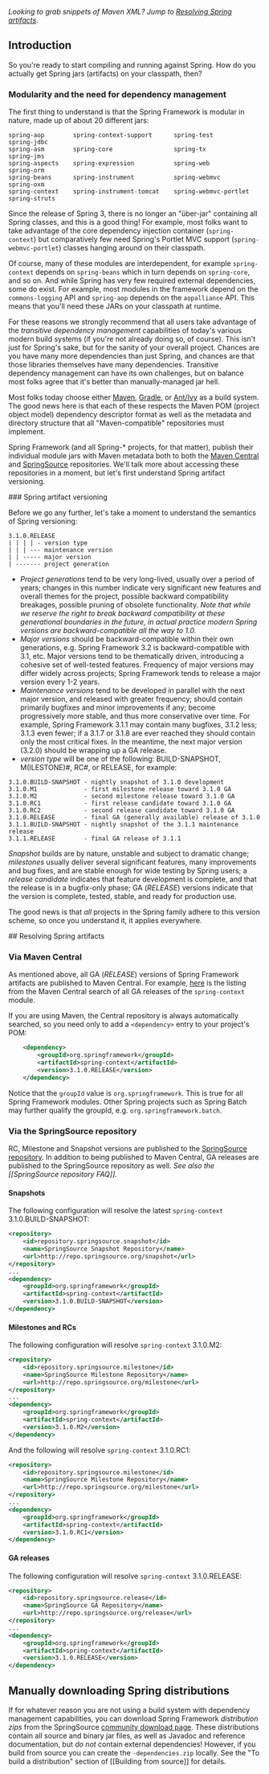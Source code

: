 _Looking to grab snippets of Maven XML? Jump to [Resolving Spring artifacts](#wiki-resolving-spring-artifacts)_.

## Introduction

So you're ready to start compiling and running against Spring. How do you actually get Spring jars (artifacts) on your classpath, then?

### Modularity and the need for dependency management

The first thing to understand is that the Spring Framework is modular in nature, made up of about 20 different jars:

    spring-aop        spring-context-support      spring-test              spring-jdbc
    spring-asm        spring-core                 spring-tx                spring-jms
    spring-aspects    spring-expression           spring-web               spring-orm
    spring-beans      spring-instrument           spring-webmvc            spring-oxm
    spring-context    spring-instrument-tomcat    spring-webmvc-portlet    spring-struts

Since the release of Spring 3, there is no longer an "über-jar" containing all Spring classes, and this is a good thing!  For example, most folks want to take advantage of the core dependency injection container (`spring-context`) but comparatively few need Spring's Portlet MVC support (`spring-webmvc-portlet`) classes hanging around on their classpath.

Of course, many of these modules are interdependent, for example `spring-context` depends on `spring-beans` which in turn depends on `spring-core`, and so on.  And while Spring has very few required external dependencies, some do exist. For example, most modules in the framework depend on the `commons-logging` API and `spring-aop` depends on the `aopalliance` API.  This means that you'll need these JARs on your classpath at runtime.

For these reasons we strongly recommend that all users take advantage of the _transitive dependency management_ capabilities of today's various modern build systems (if you're not already doing so, of course).  This isn't just for Spring's sake, but for the sanity of your overall project. Chances are you have many more dependencies than just Spring, and chances are that those libraries themselves have many dependencies.  Transitive dependency management can have its own challenges, but on balance most folks agree that it's better than manually-managed jar hell.

Most folks today choose either [Maven](http://maven.apache.org), [Gradle](http://gradle.org), or [Ant/Ivy](http://ant.apache.org/ivy) as a build system.  The good news here is that each of these respects the Maven POM (project object model) dependency descriptor format as well as the metadata and directory structure that all "Maven-compatible" repositories must implement.

Spring Framework (and all Spring-* projects, for that matter), publish their individual module jars with Maven metadata both to both the [Maven Central](http://search.maven.org) and [SpringSource](http://repo.springsource.org/) repositories.  We'll talk more about accessing these repositories in a moment, but let's first understand Spring artifact versioning.

<a name="wiki-artifact_versioning"/>
### Spring artifact versioning

Before we go any further, let's take a moment to understand the semantics of Spring versioning:

    3.1.0.RELEASE
    | | | | - version type
    | | | --- maintenance version
    | | ----- major version
    | ------- project generation

* *Project generations* tend to be very long-lived, usually over a period of years; changes in this number indicate very significant new features and overall themes for the project, possible backward compatibility breakages, possible pruning of obsolete functionality.  _Note that while we reserve the right to break backward compatibility at these generational boundaries in the future, in actual practice modern Spring versions are backward-compatible all the way to 1.0._
* *Major versions* should be backward-compatible within their own generations, e.g. Spring Framework 3.2 is backward-compatible with 3.1, etc.  Major versions tend to be thematically driven, introducing a cohesive set of well-tested features. Frequency of major versions may differ widely across projects; Spring Framework tends to release a major version every 1-2 years.
* *Maintenance versions* tend to be developed in parallel with the next major version, and released with greater frequency; should contain primarily bugfixes and minor improvements if any; become progressively more stable, and thus more conservative over time. For example, Spring Framework 3.1.1 may contain many bugfixes, 3.1.2 less; 3.1.3 even fewer; if a 3.1.7 or 3.1.8 are ever reached they should contain only the most critical fixes. In the meantime, the next major version (3.2.0) should be wrapping up a GA release.
* *version type* will be one of the following: BUILD-SNAPSHOT, M(ILESTONE)#, RC#, or RELEASE, for example:
```
3.1.0.BUILD-SNAPSHOT - nightly snapshot of 3.1.0 development
3.1.0.M1             - first milestone release toward 3.1.0 GA
3.1.0.M2             - second milestone release toward 3.1.0 GA
3.1.0.RC1            - first release candidate toward 3.1.0 GA
3.1.0.RC2            - second release candidate toward 3.1.0 GA
3.1.0.RELEASE        - final GA (generally available) release of 3.1.0
3.1.1.BUILD-SNAPSHOT - nightly snapshot of the 3.1.1 maintenance release
3.1.1.RELEASE        - final GA release of 3.1.1 
```

_Snapshot_ builds are by nature, unstable and subject to dramatic change; _milestones_ usually deliver several significant features, many improvements and bug fixes, and are stable enough for wide testing by Spring users; a _release candidate_ indicates that feature development is complete, and that the release is in a bugfix-only phase; GA (_RELEASE_) versions indicate that the version is complete, tested, stable, and ready for production use.

The good news is that _all_ projects in the Spring family adhere to this version scheme, so once you understand it, it applies everywhere.

<a name="wiki-resolving-spring-artifacts"/>
## Resolving Spring artifacts

### Via Maven Central
As mentioned above, all GA (_RELEASE_) versions of Spring Framework artifacts are published to Maven Central. For example, [here](http://search.maven.org/#search%7Cgav%7C1%7Cg%3A%22org.springframework%22%20AND%20a%3A%22spring-context%22) is the listing from the Maven Central search of all GA releases of the `spring-context` module.

If you are using Maven, the Central repository is always automatically searched, so you need only to add a `<dependency>` entry to your project's POM:
```xml
    <dependency>
        <groupId>org.springframework</groupId>
        <artifactId>spring-context</artifactId>
        <version>3.1.0.RELEASE</version>
    </dependency>
```

Notice that the `groupId` value is `org.springframework`. This is true for all Spring Framework modules.  Other Spring projects such as Spring Batch may further qualify the groupId, e.g. `org.springframework.batch`.

### Via the SpringSource repository
RC, Milestone and Snapshot versions are published to the [SpringSource repository](http://repo.springsource.org). In addition to being published to Maven Central, GA releases are published to the SpringSource repository as well. _See also the [[SpringSource repository FAQ]]._

#### Snapshots
The following configuration will resolve the latest `spring-context` 3.1.0.BUILD-SNAPSHOT:
```xml
<repository>
    <id>repository.springsource.snapshot</id>
    <name>SpringSource Snapshot Repository</name>
    <url>http://repo.springsource.org/snapshot</url>
</repository>
...
<dependency>
    <groupId>org.springframework</groupId>
    <artifactId>spring-context</artifactId>
    <version>3.1.0.BUILD-SNAPSHOT</version>
</dependency>
```

#### Milestones and RCs
The following configuration will resolve `spring-context` 3.1.0.M2:
```xml
<repository>
    <id>repository.springsource.milestone</id>
    <name>SpringSource Milestone Repository</name>
    <url>http://repo.springsource.org/milestone</url>
</repository>
...
<dependency>
    <groupId>org.springframework</groupId>
    <artifactId>spring-context</artifactId>
    <version>3.1.0.M2</version>
</dependency>
```

And the following will resolve `spring-context` 3.1.0.RC1:
```xml
<repository>
    <id>repository.springsource.milestone</id>
    <name>SpringSource Milestone Repository</name>
    <url>http://repo.springsource.org/milestone</url>
</repository>
...
<dependency>
    <groupId>org.springframework</groupId>
    <artifactId>spring-context</artifactId>
    <version>3.1.0.RC1</version>
</dependency>
```
#### GA releases
The following configuration will resolve `spring-context` 3.1.0.RELEASE:
```xml
<repository>
    <id>repository.springsource.release</id>
    <name>SpringSource GA Repository</name>
    <url>http://repo.springsource.org/release</url>
</repository>
...
<dependency>
    <groupId>org.springframework</groupId>
    <artifactId>spring-context</artifactId>
    <version>3.1.0.RELEASE</version>
</dependency>
```

## Manually downloading Spring distributions
If for whatever reason you are not using a build system with dependency management capabilities, you can download Spring Framework _distribution zips_ from the SpringSource [community download page](http://www.springsource.com/download/community?project=Spring%20Framework). These distributions contain all source and binary jar files, as well as Javadoc and reference documentation, but _do not_ contain external dependencies!  However, if you build from source you can create the `-dependencies.zip` locally. See the "To build a distribution" section of [[Building from source]] for details.
